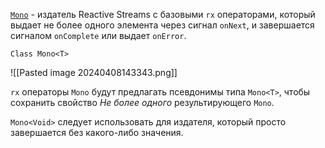 [`Mono`](https://projectreactor.io/docs/core/release/api/reactor/core/publisher/Mono.html) - издатель Reactive Streams с базовыми `rx` операторами, который выдает не более одного элемента через сигнал `onNext`, и завершается сигналом `onComplete` или выдает `onError`.

`Class Mono<T>`

![[Pasted image 20240408143343.png]]

`rx` операторы `Mono` будут предлагать псевдонимы типа `Mono<T>`, чтобы сохранить свойство *Не более одного* результирующего `Mono`.

`Mono<Void>` следует использовать для издателя, который просто завершается без какого-либо значения.
